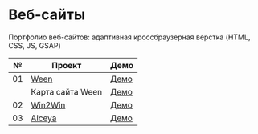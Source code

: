# Веб-сайты

Портфолио веб-сайтов: адаптивная кроссбраузерная верстка (HTML, CSS, JS, GSAP)

| №  | Проект                                                                                                     | Демо                                                    |
| -- | ---------------------------------------------------------------------------------------------------------- | ------------------------------------------------------- |
| 01 | [Ween](https://github.com/inteltone/web-sites/tree/master/ween)                                            | [Демо](https://inteltone.ru/web-sites/ween/)            |
|    | Карта сайта Ween                                                                                           | [Демо](https://inteltone.ru/web-sites/ween/map.html)    |
| 02 | [Win2Win](https://github.com/inteltone/web-sites/tree/master/win2win)                                      | [Демо](https://inteltone.ru/web-sites/win2win/)         |
| 03 | [Alceya](https://github.com/inteltone/web-sites/tree/master/alceya)                                        | [Демо](https://inteltone.ru/web-sites/alceya/)          |
